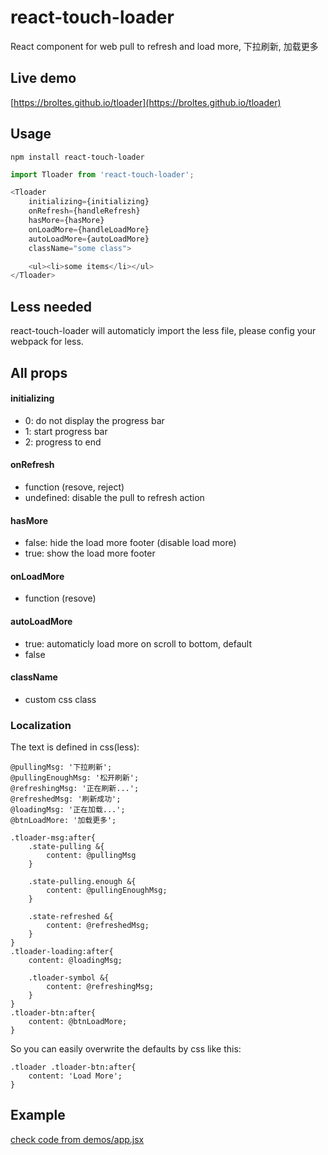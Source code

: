 # react-touch-loader
React component for web pull to refresh and load more, 下拉刷新, 加载更多

## Live demo
[https://broltes.github.io/tloader](https://broltes.github.io/tloader)

## Usage
`npm install react-touch-loader`

```js
import Tloader from 'react-touch-loader';

<Tloader
    initializing={initializing}
    onRefresh={handleRefresh}
    hasMore={hasMore}
    onLoadMore={handleLoadMore}
    autoLoadMore={autoLoadMore}
    className="some class">

    <ul><li>some items</li></ul>
</Tloader>
```
## Less needed
react-touch-loader will automaticly import the less file, please config your webpack for less.

## All props

#### initializing
- 0: do not display the progress bar
- 1: start progress bar
- 2: progress to end

#### onRefresh
- function (resove, reject)
- undefined: disable the pull to refresh action

#### hasMore
- false: hide the load more footer (disable load more)
- true: show the load more footer

#### onLoadMore
- function (resove)

#### autoLoadMore
- true: automaticly load more on scroll to bottom, default
- false

#### className
- custom css class

### Localization
The text is defined in css(less):

```less
@pullingMsg: '下拉刷新';
@pullingEnoughMsg: '松开刷新';
@refreshingMsg: '正在刷新...';
@refreshedMsg: '刷新成功';
@loadingMsg: '正在加载...';
@btnLoadMore: '加载更多';

.tloader-msg:after{
    .state-pulling &{
        content: @pullingMsg
    }

    .state-pulling.enough &{
        content: @pullingEnoughMsg;
    }

    .state-refreshed &{
        content: @refreshedMsg;
    }
}
.tloader-loading:after{
    content: @loadingMsg;

    .tloader-symbol &{
        content: @refreshingMsg;
    }
}
.tloader-btn:after{
    content: @btnLoadMore;
}
```

So you can easily overwrite the defaults by css like this:
```less
.tloader .tloader-btn:after{
    content: 'Load More';
}
```

## Example
[check code from demos/app.jsx](https://github.com/Broltes/react-touch-loader/blob/master/demos/app.jsx)
